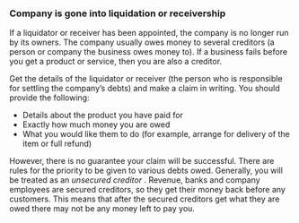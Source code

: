 ###  Company is gone into liquidation or receivership

If a liquidator or receiver has been appointed, the company is no longer run
by its owners. The company usually owes money to several creditors (a person
or company the business owes money to). If a business fails before you get a
product or service, then you are also a creditor.

Get the details of the liquidator or receiver (the person who is responsible
for settling the company’s debts) and make a claim in writing. You should
provide the following:

  * Details about the product you have paid for 
  * Exactly how much money you are owed 
  * What you would like them to do (for example, arrange for delivery of the item or full refund) 

However, there is no guarantee your claim will be successful. There are rules
for the priority to be given to various debts owed. Generally, you will be
treated as an _unsecured creditor_ . Revenue, banks and company employees are
secured creditors, so they get their money back before any customers. This
means that after the secured creditors get what they are owed there may not be
any money left to pay you.

